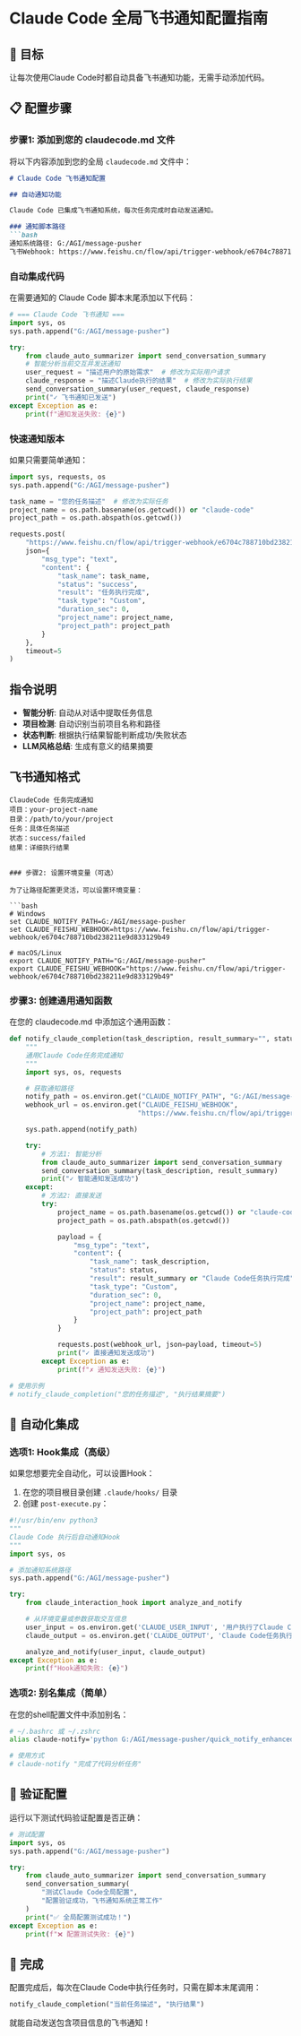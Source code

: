 # Claude Code 全局飞书通知配置指南

## 🎯 目标
让每次使用Claude Code时都自动具备飞书通知功能，无需手动添加代码。

## 📋 配置步骤

### 步骤1: 添加到您的 claudecode.md 文件

将以下内容添加到您的全局 `claudecode.md` 文件中：

```markdown
# Claude Code 飞书通知配置

## 自动通知功能

Claude Code 已集成飞书通知系统，每次任务完成时自动发送通知。

### 通知脚本路径
```bash
通知系统路径: G:/AGI/message-pusher
飞书Webhook: https://www.feishu.cn/flow/api/trigger-webhook/e6704c788710bd238211e9d833129b49
```

### 自动集成代码

在需要通知的 Claude Code 脚本末尾添加以下代码：

```python
# === Claude Code 飞书通知 ===
import sys, os
sys.path.append("G:/AGI/message-pusher")

try:
    from claude_auto_summarizer import send_conversation_summary
    # 智能分析当前交互并发送通知
    user_request = "描述用户的原始需求"  # 修改为实际用户请求
    claude_response = "描述Claude执行的结果"  # 修改为实际执行结果
    send_conversation_summary(user_request, claude_response)
    print("✓ 飞书通知已发送")
except Exception as e:
    print(f"通知发送失败: {e}")
```

### 快速通知版本

如果只需要简单通知：

```python
import sys, requests, os
sys.path.append("G:/AGI/message-pusher")

task_name = "您的任务描述"  # 修改为实际任务
project_name = os.path.basename(os.getcwd()) or "claude-code"
project_path = os.path.abspath(os.getcwd())

requests.post(
    "https://www.feishu.cn/flow/api/trigger-webhook/e6704c788710bd238211e9d833129b49",
    json={
        "msg_type": "text",
        "content": {
            "task_name": task_name,
            "status": "success",
            "result": "任务执行完成",
            "task_type": "Custom",
            "duration_sec": 0,
            "project_name": project_name,
            "project_path": project_path
        }
    },
    timeout=5
)
```

## 指令说明

- **智能分析**: 自动从对话中提取任务信息
- **项目检测**: 自动识别当前项目名称和路径
- **状态判断**: 根据执行结果智能判断成功/失败状态
- **LLM风格总结**: 生成有意义的结果摘要

## 飞书通知格式

```
ClaudeCode 任务完成通知
项目：your-project-name
目录：/path/to/your/project
任务：具体任务描述
状态：success/failed
结果：详细执行结果
```
```

### 步骤2: 设置环境变量（可选）

为了让路径配置更灵活，可以设置环境变量：

```bash
# Windows
set CLAUDE_NOTIFY_PATH=G:/AGI/message-pusher
set CLAUDE_FEISHU_WEBHOOK=https://www.feishu.cn/flow/api/trigger-webhook/e6704c788710bd238211e9d833129b49

# macOS/Linux
export CLAUDE_NOTIFY_PATH="G:/AGI/message-pusher"
export CLAUDE_FEISHU_WEBHOOK="https://www.feishu.cn/flow/api/trigger-webhook/e6704c788710bd238211e9d833129b49"
```

### 步骤3: 创建通用通知函数

在您的 claudecode.md 中添加这个通用函数：

```python
def notify_claude_completion(task_description, result_summary="", status="success"):
    """
    通用Claude Code任务完成通知
    """
    import sys, os, requests

    # 获取通知路径
    notify_path = os.environ.get("CLAUDE_NOTIFY_PATH", "G:/AGI/message-pusher")
    webhook_url = os.environ.get("CLAUDE_FEISHU_WEBHOOK",
                                "https://www.feishu.cn/flow/api/trigger-webhook/e6704c788710bd238211e9d833129b49")

    sys.path.append(notify_path)

    try:
        # 方法1: 智能分析
        from claude_auto_summarizer import send_conversation_summary
        send_conversation_summary(task_description, result_summary)
        print("✓ 智能通知发送成功")
    except:
        # 方法2: 直接发送
        try:
            project_name = os.path.basename(os.getcwd()) or "claude-code"
            project_path = os.path.abspath(os.getcwd())

            payload = {
                "msg_type": "text",
                "content": {
                    "task_name": task_description,
                    "status": status,
                    "result": result_summary or "Claude Code任务执行完成",
                    "task_type": "Custom",
                    "duration_sec": 0,
                    "project_name": project_name,
                    "project_path": project_path
                }
            }

            requests.post(webhook_url, json=payload, timeout=5)
            print("✓ 直接通知发送成功")
        except Exception as e:
            print(f"✗ 通知发送失败: {e}")

# 使用示例
# notify_claude_completion("您的任务描述", "执行结果摘要")
```

## 🚀 自动化集成

### 选项1: Hook集成（高级）

如果您想要完全自动化，可以设置Hook：

1. 在您的项目根目录创建 `.claude/hooks/` 目录
2. 创建 `post-execute.py`：

```python
#!/usr/bin/env python3
"""
Claude Code 执行后自动通知Hook
"""
import sys, os

# 添加通知系统路径
sys.path.append("G:/AGI/message-pusher")

try:
    from claude_interaction_hook import analyze_and_notify

    # 从环境变量或参数获取交互信息
    user_input = os.environ.get('CLAUDE_USER_INPUT', '用户执行了Claude Code任务')
    claude_output = os.environ.get('CLAUDE_OUTPUT', 'Claude Code任务执行完成')

    analyze_and_notify(user_input, claude_output)
except Exception as e:
    print(f"Hook通知失败: {e}")
```

### 选项2: 别名集成（简单）

在您的shell配置文件中添加别名：

```bash
# ~/.bashrc 或 ~/.zshrc
alias claude-notify='python G:/AGI/message-pusher/quick_notify_enhanced.py'

# 使用方式
# claude-notify "完成了代码分析任务"
```

## 📱 验证配置

运行以下测试代码验证配置是否正确：

```python
# 测试配置
import sys, os
sys.path.append("G:/AGI/message-pusher")

try:
    from claude_auto_summarizer import send_conversation_summary
    send_conversation_summary(
        "测试Claude Code全局配置",
        "配置验证成功，飞书通知系统正常工作"
    )
    print("✅ 全局配置测试成功！")
except Exception as e:
    print(f"❌ 配置测试失败: {e}")
```

## 🎉 完成

配置完成后，每次在Claude Code中执行任务时，只需在脚本末尾调用：

```python
notify_claude_completion("当前任务描述", "执行结果")
```

就能自动发送包含项目信息的飞书通知！